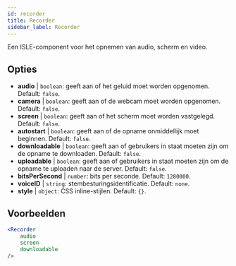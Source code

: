 ```yaml
---
id: recorder 
title: Recorder
sidebar_label: Recorder
---
```


Een ISLE-component voor het opnemen van audio, scherm en video.

## Opties

* __audio__ | `boolean`: geeft aan of het geluid moet worden opgenomen. Default: `false`.
* __camera__ | `boolean`: geeft aan of de webcam moet worden opgenomen. Default: `false`.
* __screen__ | `boolean`: geeft aan of het scherm moet worden vastgelegd. Default: `false`.
* __autostart__ | `boolean`: geeft aan of de opname onmiddellijk moet beginnen. Default: `false`.
* __downloadable__ | `boolean`: geeft aan of gebruikers in staat moeten zijn om de opname te downloaden. Default: `false`.
* __uploadable__ | `boolean`: geeft aan of gebruikers in staat moeten zijn om de opname te uploaden naar de server. Default: `false`.
* __bitsPerSecond__ | `number`: bits per seconde. Default: `1280000`.
* __voiceID__ | `string`: stembesturingsidentificatie. Default: `none`.
* __style__ | `object`: CSS inline-stijlen. Default: `{}`.


## Voorbeelden

```jsx live
<Recorder 
    audio
    screen
    downloadable
/>
``` 



